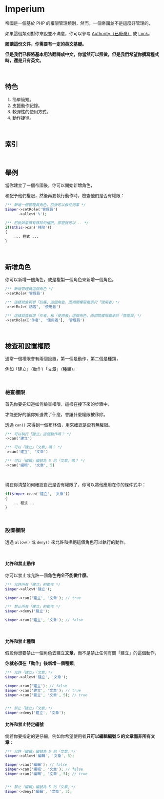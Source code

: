 # Imperium
帝國是一個基於 PHP 的權限管理類別，然而，一個帝國並不是這麼好管理的，

如果這個類別對你來說並不滿意，你可以參考 [Authority（已廢棄）](https://github.com/machuga/authority) 或 [Lock](https://github.com/BeatSwitch/lock)。

**閱讀這份文件，你需要有一定的英文基礎。**

**但是我們已經將基本用法翻譯成中文，你當然可以照做，但是我們希望你撰寫程式時，還是只有英文。**

&nbsp;

## 特色

1. 簡單簡短。
2. 支援動作紀錄。
3. 較彈性的使用方式。
4. 動作捷徑。

&nbsp;

## 索引

&nbsp;

## 舉例

當你建立了一個帝國後，你可以開始新增角色，

和配予他們權限，然後再要執行動作時，檢查他們是否有權限：

```php
/** 新增一個管理員角色，然後可以做任何事 */
$imper->setRole('管理員')
      ->allow('%');

/** 然後如果擁有移除的權限，那麼就可以 .. */
if($this->can('移除'))
{
    ... 程式 ...
}
```

&nbsp;

## 新增角色

你可以新增一個角色，或是複製一個角色來新增一個角色。

```php
/** 新增管理員這個角色 */
->setRole('管理員')

/** 這樣就會新增「訪客」這個角色，而相關權限繼承於「使用者」*/
->setRole('訪客', '使用者')

/** 這樣就會新增「作者」和「使用者」這個角色，而相關權限繼承於「管理員」*/
->setRole(['作者', '使用者'], '管理員')
```

&nbsp;

## 檢查和設置權限

通常一個權限會有兩個設置，第一個是動作，第二個是種類，

例如「建立」（動作）「文章」（種類）。

&nbsp;

### 檢查權限

首先你要先知道如何檢查權限，這樣在接下來的步驟中，

才能更好的讓你知道做了什麼，會讓什麼權限被移除。

透過 `can()` 來得到一個布林值，用來確認是否有無權限。

```php
/** 可以執行「建立」這個動作嗎？ */
->can('建立')

/** 可以「建立」「文章」嗎？ */
->can('建立', '文章')

/** 可以「編輯」編號為 5 的「文章」嗎？ */
->can('編輯', '文章', 5)
```

&nbsp;

現在你清楚如何確認自己是否有權限了，你可以將他應用在你的條件式中：

```php
if($imper->can('建立', '文章'))
{
    .. 程式 ..
}
```

&nbsp;

### 設置權限

透過 `allow()` 或 `deny()` 來允許和拒絕這個角色可以執行的動作。

&nbsp;

#### 允許和禁止動作

你可以禁止或允許一個角色**完全不能做什麼**。

```php
/** 允許所有「建立」的動作 */
$imper->allow('建立');

$imper->can('建立', '文章'); // true

/** 禁止所有「建立」的動作 */
$imper->deny('建立');

$imper->can('建立', '文章'); // false
```

&nbsp;

#### 允許和禁止種類

假設你想要禁止一個角色去建立**文章**，而不是禁止任何有關「建立」的這個動作，

**你就必須在「動作」後新增一個種類**。

```php
/** 允許「建立」「文章」*/
$imper->allow('建立', '文章');

$imper->can('建立'); // false
$imper->can('建立', '文章'); // true
$imper->can('建立', '文章', 5); // true


/** 禁止「建立」「文章」*/
$imper->deny('建立', '文章');
```

#### 允許和禁止特定編號

倘若你要指定的更仔細，例如你希望使用者**只可以編輯編號 5 的文章而非所有文章**：

```php
/** 允許「編輯」編號為 5 的「文章」*/
$imper->allow('編輯', '文章', 5);

$imper->can('編輯'); // false
$imper->can('編輯', '文章'); // false
$imper->can('編輯', '文章', 5); // true


/** 禁止「編輯」編號為 5 的「文章」*/
$imper->deny('編輯', '文章', 5);
```
